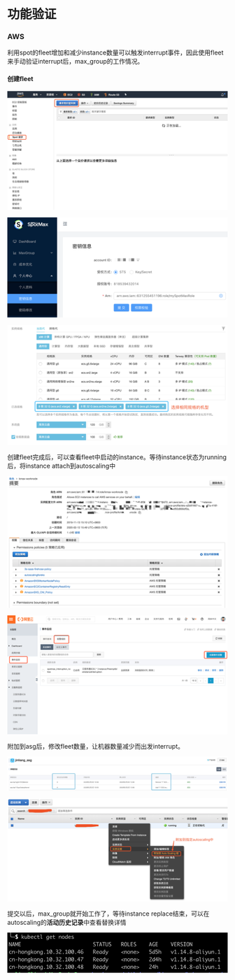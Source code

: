 # 功能验证

### AWS

利用spot的fleet增加和减少instance数量可以触发interrupt事件，因此使用fleet来手动验证interrupt后，max\_group的工作情况。

#### 创建fleet

![](../../.gitbook/assets/image.png)

![](../../.gitbook/assets/image%20%2851%29.png)

![](../../.gitbook/assets/image%20%2827%29.png)

创建fleet完成后，可以查看fleet中启动的instance。等待instance状态为running后，将instance attach到autoscaling中

![](../../.gitbook/assets/image%20%2844%29.png)

![](../../.gitbook/assets/image%20%2819%29.png)

附加到asg后，修改fleet数量，让机器数量减少而出发interrupt。

![](../../.gitbook/assets/image%20%2856%29.png)

![](../../.gitbook/assets/image%20%2818%29.png)

提交以后，max\_group就开始工作了，等待instance replace结束，可以在autoscaling的**活动历史记录**中查看替换详情

![](../../.gitbook/assets/image%20%2837%29.png)

